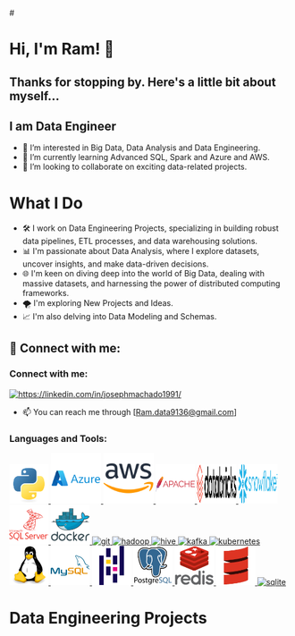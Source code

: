 #<h1>Hi, I'm Ram! 👋
## Thanks for stopping by. Here's a little bit about myself...

## I am Data Engineer 


- 👀 I’m interested in Big Data, Data Analysis and Data Engineering.
- 🌱 I’m currently learning Advanced SQL, Spark and Azure and AWS.
- 💞️ I’m looking to collaborate on exciting data-related projects.
 
# What I Do

- 🛠️ I work on Data Engineering Projects, specializing in building robust data pipelines, ETL processes, and data warehousing solutions.
- 📊 I'm passionate about Data Analysis, where I explore datasets, uncover insights, and make data-driven decisions.
- 🌐 I'm keen on diving deep into the world of Big Data, dealing with massive datasets, and harnessing the power of distributed computing frameworks.
- 🌪️ I'm exploring New Projects and Ideas.
- 📈 I'm also delving into Data Modeling and Schemas.


<h2> 🤳 Connect with me:</h2>

<h3 align="left">Connect with me:</h3>
<p align="left">
<a href="https://www.linkedin.com/in/chandrade0/" target="blank"><img align="center" src="https://raw.githubusercontent.com/rahuldkjain/github-profile-readme-generator/master/src/images/icons/Social/linked-in-alt.svg" alt="https://linkedin.com/in/josephmachado1991/" height="30" width="40" /></a>

 
- 📫 You can reach me through [Ram.data9136@gmail.com]

<h3 align="left">Languages and Tools:</h3>
<p align="left"> 
  <a href="https://www.python.org" target="_blank" rel="noreferrer"> <img src="https://raw.githubusercontent.com/devicons/devicon/master/icons/python/python-original.svg" alt="python" width="70" height="70"/> </a> 
  <a href="https://azure.microsoft.com" target="_blank" rel="noreferrer"> <img src="https://raw.githubusercontent.com/devicons/devicon/master/icons/azure/azure-original-wordmark.svg" alt="Azure" width="90" height="90"/> </a>
  <a href="https://aws.amazon.com" target="_blank" rel="noreferrer"> <img src="https://raw.githubusercontent.com/devicons/devicon/master/icons/amazonwebservices/amazonwebservices-original-wordmark.svg" alt="aws" width="90" height="90"/> </a> 
  <a href="https://spark.apache.org/" target="_blank" rel="noreferrer"> <img src="https://raw.githubusercontent.com/devicons/devicon/master/icons/apache/apache-original-wordmark.svg" alt="Apache Spark" width="70" height="70"/> </a>
  <a href="https://databricks.com/" target="_blank" rel="noopener noreferrer"> <img src="https://raw.githubusercontent.com/devicons/devicon/master/icons/databricks/databricks-original-wordmark.svg" alt="Databricks" width="70" height="70"/> </a>
  <a href="https://www.snowflake.com/" target="_blank" rel="noopener noreferrer"> <img src="https://raw.githubusercontent.com/devicons/devicon/master/icons/snowflake/snowflake-original-wordmark.svg" alt="Snowflake" width="70" height="70"/> </a>
  <a href="https://www.microsoft.com/en-us/sql-server" target="_blank" rel="noreferrer"> <img src="https://raw.githubusercontent.com/devicons/devicon/master/icons/microsoftsqlserver/microsoftsqlserver-plain-wordmark.svg" alt="MS SQL Server" width="70" height="70"/> </a>
  <a href="https://www.docker.com/" target="_blank" rel="noreferrer"> <img src="https://raw.githubusercontent.com/devicons/devicon/master/icons/docker/docker-original-wordmark.svg" alt="docker" width="70" height="70"/> </a>   
  <a href="https://git-scm.com/" target="_blank" rel="noreferrer"> <img src="https://www.vectorlogo.zone/logos/git-scm/git-scm-icon.svg" alt="git" width="70" height="70"/> </a>  
  <a href="https://hadoop.apache.org/" target="_blank" rel="noreferrer"> <img src="https://www.vectorlogo.zone/logos/apache_hadoop/apache_hadoop-icon.svg" alt="hadoop" width="70" height="70"/> </a> 
  <a href="https://hive.apache.org/" target="_blank" rel="noreferrer"> <img src="https://www.vectorlogo.zone/logos/apache_hive/apache_hive-icon.svg" alt="hive" width="70" height="70"/> </a> 
  <a href="https://kafka.apache.org/" target="_blank" rel="noreferrer"> <img src="https://www.vectorlogo.zone/logos/apache_kafka/apache_kafka-icon.svg" alt="kafka" width="70" height="70"/> </a> 
  <a href="https://kubernetes.io" target="_blank" rel="noreferrer"> <img src="https://www.vectorlogo.zone/logos/kubernetes/kubernetes-icon.svg" alt="kubernetes" width="70" height="70"/> </a> 
  <a href="https://www.linux.org/" target="_blank" rel="noreferrer"> <img src="https://raw.githubusercontent.com/devicons/devicon/master/icons/linux/linux-original.svg" alt="linux" width="70" height="70"/> </a>  
  <a href="https://www.mysql.com/" target="_blank" rel="noreferrer"> <img src="https://raw.githubusercontent.com/devicons/devicon/master/icons/mysql/mysql-original-wordmark.svg" alt="mysql" width="70" height="70"/> </a> 
  <a href="https://pandas.pydata.org/" target="_blank" rel="noreferrer"> <img src="https://raw.githubusercontent.com/devicons/devicon/2ae2a900d2f041da66e950e4d48052658d850630/icons/pandas/pandas-original.svg" alt="pandas" width="70" height="70"/> </a> 
  <a href="https://www.postgresql.org" target="_blank" rel="noreferrer"> <img src="https://raw.githubusercontent.com/devicons/devicon/master/icons/postgresql/postgresql-original-wordmark.svg" alt="postgresql" width="70" height="70"/> </a>  
  <a href="https://redis.io" target="_blank" rel="noreferrer"> <img src="https://raw.githubusercontent.com/devicons/devicon/master/icons/redis/redis-original-wordmark.svg" alt="redis" width="70" height="70"/> </a> 
  <a href="https://www.scala-lang.org" target="_blank" rel="noreferrer"> <img src="https://raw.githubusercontent.com/devicons/devicon/master/icons/scala/scala-original.svg" alt="scala" width="70" height="70"/> </a>  
  <a href="https://www.sqlite.org/" target="_blank" rel="noreferrer"> <img src="https://www.vectorlogo.zone/logos/sqlite/sqlite-icon.svg" alt="sqlite" width="70" height="70"/> </a> </p>


#

# Data Engineering Projects

